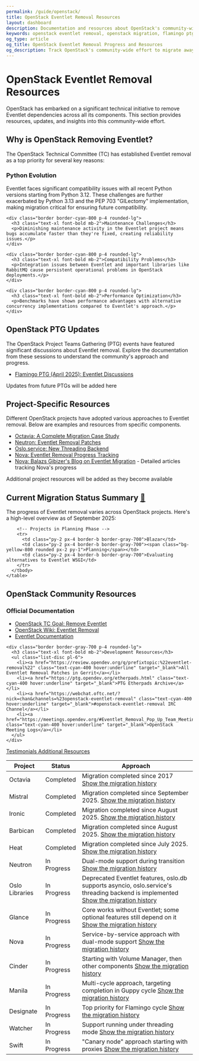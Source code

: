 ```yaml
---
permalink: /guide/openstack/
title: OpenStack Eventlet Removal Resources
layout: dashboard
description: Documentation and resources about OpenStack's community-wide effort to migrate away from Eventlet. Learn about the project's approach, timeline, and progress across different OpenStack components.
keywords: openstack eventlet removal, openstack migration, flamingo ptg, python 3.13 compatibility, openstack concurrency model, openstack threading
og_type: article
og_title: OpenStack Eventlet Removal Progress and Resources
og_description: Track OpenStack's community-wide effort to migrate away from Eventlet, including PTG discussions, migration strategies, and component-specific plans.
---
```


<h1 class="text-4xl font-bold mb-8">OpenStack Eventlet Removal Resources</h1>

<p class="mt-6 text-xl">OpenStack has embarked on a significant technical initiative to remove Eventlet dependencies across all its components. This section provides resources, updates, and insights into this community-wide effort.</p>

<div class="mt-10 bg-gray-800 bg-opacity-70 p-6 rounded-lg">
  <h2 class="text-2xl font-bold mb-4">Why is OpenStack Removing Eventlet?</h2>
  <p class="text-xl mb-6">
    The OpenStack Technical Committee (TC) has established Eventlet removal as a top priority for several key reasons:
  </p>
  
  <div class="grid grid-cols-1 md:grid-cols-2 gap-6 mt-6">
    <div class="border border-cyan-800 p-4 rounded-lg">
    <h3 class="text-xl font-bold mb-2">Python Evolution</h3>
    <p>Eventlet faces significant compatibility issues with all recent Python versions starting from Python 3.12. These challenges are further exacerbated by Python 3.13 and the PEP 703 "GILectomy" implementation, making migration critical for ensuring future compatibility.</p>
    </div>
    
    <div class="border border-cyan-800 p-4 rounded-lg">
      <h3 class="text-xl font-bold mb-2">Maintenance Challenges</h3>
      <p>Diminishing maintenance activity in the Eventlet project means bugs accumulate faster than they're fixed, creating reliability issues.</p>
    </div>
    
    <div class="border border-cyan-800 p-4 rounded-lg">
      <h3 class="text-xl font-bold mb-2">Compatibility Problems</h3>
      <p>Integration issues between Eventlet and important libraries like RabbitMQ cause persistent operational problems in OpenStack deployments.</p>
    </div>
    
    <div class="border border-cyan-800 p-4 rounded-lg">
      <h3 class="text-xl font-bold mb-2">Performance Optimization</h3>
      <p>Benchmarks have shown performance advantages with alternative concurrency implementations compared to Eventlet's approach.</p>
    </div>
  </div>
</div>

<div class="mt-10 grid grid-cols-1 md:grid-cols-2 gap-8">
  <div class="bg-gray-800 bg-opacity-70 p-6 rounded-lg">
    <h2 class="text-2xl font-bold mb-4">OpenStack PTG Updates</h2>
    <p class="text-xl">
      The OpenStack Project Teams Gathering (PTG) events have featured significant discussions about Eventlet removal. Explore the documentation from these sessions to understand the community's approach and progress.
    </p>
    <ul class="mt-4 list-disc pl-6">
      <li><a href="{{ site.baseurl }}{% link guide/openstack/flamingo.md %}" class="text-cyan-400 hover:underline">Flamingo PTG (April 2025): Eventlet Discussions</a></li>
    </ul>
    <p class="mt-4 text-gray-400 italic">Updates from future PTGs will be added here</p>
  </div>

  <div class="bg-gray-800 bg-opacity-70 p-6 rounded-lg">
    <h2 class="text-2xl font-bold mb-4">Project-Specific Resources</h2>
    <p class="text-xl">
      Different OpenStack projects have adopted various approaches to Eventlet removal. Below are examples and resources from specific components.
    </p>
    <ul class="mt-4 list-disc pl-6">
      <li><a href="{{ site.baseurl }}{% link guide/studies/octavia.md %}" class="text-cyan-400 hover:underline">Octavia: A Complete Migration Case Study</a></li>
      <li><a href="https://review.opendev.org/q/prefixtopic:%22eventlet-removal%22+project:openstack/neutron" class="text-cyan-400 hover:underline" target="_blank">Neutron: Eventlet Removal Patches</a></li>
      <li><a href="https://docs.openstack.org/oslo.service/latest/user/backend.html" class="text-cyan-400 hover:underline" target="_blank">Oslo.service: New Threading Backend</a></li>
      <li><a href="https://etherpad.opendev.org/p/nova-eventlet-removal" class="text-cyan-400 hover:underline" target="_blank">Nova: Eventlet Removal Progress Tracking</a></li>
      <li><a href="https://gibizer.github.io/categories/eventlet/" class="text-cyan-400 hover:underline" target="_blank">Nova: Balazs Gibizer's Blog on Eventlet Migration</a> - Detailed articles tracking Nova's progress</li>
    </ul>
    <p class="mt-4 text-gray-400 italic">Additional project resources will be added as they become available</p>
  </div>
</div>

<div class="mt-10 bg-indigo-900 bg-opacity-50 p-6 rounded-lg">
  <h2 id="migration-status" class="text-2xl font-bold mb-4">Current Migration Status Summary <a href="#migration-status" class="text-cyan-400 text-xl">🔗</a></h2>
  <p class="text-xl mb-6">
    The progress of Eventlet removal varies across OpenStack projects. Here's a high-level overview as of September 2025:
  </p>
  
  <div class="overflow-x-auto">
    <table class="min-w-full bg-gray-800 rounded-lg">
      <thead>
        <tr>
          <th class="py-2 px-4 border-b border-gray-700 text-left">Project</th>
          <th class="py-2 px-4 border-b border-gray-700 text-left">Status</th>
          <th class="py-2 px-4 border-b border-gray-700 text-left">Approach</th>
        </tr>
      </thead>
      <tbody>
        <!-- Projects with Completed or Significant Progress -->
        <tr>
          <td class="py-2 px-4 border-b border-gray-700">Octavia</td>
          <td class="py-2 px-4 border-b border-gray-700"><span class="bg-green-800 rounded px-2 py-1">Completed</span></td>
          <td class="py-2 px-4 border-b border-gray-700">Migration completed since 2017
            <a href="https://review.opendev.org/q/eventlet+project:openstack/octavia" class="text-cyan-400 hover:underline" target="_blank">Show the migration history</a>
          </td>
        </tr>
        <tr>
          <td class="py-2 px-4 border-b border-gray-700">Mistral</td>
          <td class="py-2 px-4 border-b border-gray-700"><span class="bg-green-800 rounded px-2 py-1">Completed</span></td>
          <td class="py-2 px-4 border-b border-gray-700">Migration completed since September 2025.
            <a href="https://review.opendev.org/q/prefixtopic:%22eventlet-removal%22+project:openstack/mistral" class="text-cyan-400 hover:underline" target="_blank">Show the migration history</a>
          </td>
        </tr>
        <tr>
          <td class="py-2 px-4 border-b border-gray-700">Ironic</td>
          <td class="py-2 px-4 border-b border-gray-700"><span class="bg-green-800 rounded px-2 py-1">Completed</span></td>
          <td class="py-2 px-4 border-b border-gray-700">Migration completed since August 2025.
            <a href="https://review.opendev.org/q/prefixtopic:%22eventlet-removal%22+project:openstack/ironic" class="text-cyan-400 hover:underline" target="_blank">Show the migration history</a>
          </td>
        </tr>
        <tr>
          <td class="py-2 px-4 border-b border-gray-700">Barbican</td>
          <td class="py-2 px-4 border-b border-gray-700"><span class="bg-green-800 rounded px-2 py-1">Completed</span></td>
          <td class="py-2 px-4 border-b border-gray-700">Migration completed since August 2025.
            <a href="https://review.opendev.org/q/prefixtopic:%22eventlet-removal%22+project:openstack/barbican" class="text-cyan-400 hover:underline" target="_blank">Show the migration history</a>
          </td>
        </tr>
        <tr>
          <td class="py-2 px-4 border-b border-gray-700">Heat</td>
          <td class="py-2 px-4 border-b border-gray-700"><span class="bg-green-800 rounded px-2 py-1">Completed</span></td>
          <td class="py-2 px-4 border-b border-gray-700">Migration completed since July 2025.
            <a href="https://review.opendev.org/q/prefixtopic:%22eventlet-removal%22+project:openstack/heat" class="text-cyan-400 hover:underline" target="_blank">Show the migration history</a>
          </td>
        </tr>
        <!-- Projects In Progress -->
        <tr>
          <td class="py-2 px-4 border-b border-gray-700">Neutron</td>
          <td class="py-2 px-4 border-b border-gray-700"><span class="bg-purple-800 rounded px-2 py-1">In Progress</span></td>
          <td class="py-2 px-4 border-b border-gray-700">Dual-mode support during transition
            <a href="https://review.opendev.org/q/prefixtopic:%22eventlet-removal%22+project:openstack/neutron" class="text-cyan-400 hover:underline" target="_blank">Show the migration history</a>
          </td>
        </tr>
        <tr>
          <td class="py-2 px-4 border-b border-gray-700">Oslo Libraries</td>
          <td class="py-2 px-4 border-b border-gray-700"><span class="bg-purple-800 rounded px-2 py-1">In Progress</span></td>
          <td class="py-2 px-4 border-b border-gray-700">Deprecated Eventlet features, oslo.db supports asyncio, oslo.service's threading backend is implemented
            <a href="https://review.opendev.org/q/prefixtopic:%22eventlet-removal%22+oslo" class="text-cyan-400 hover:underline" target="_blank">Show the migration history</a>
          </td>
        </tr>
        <tr>
          <td class="py-2 px-4 border-b border-gray-700">Glance</td>
          <td class="py-2 px-4 border-b border-gray-700"><span class="bg-purple-800 rounded px-2 py-1">In Progress</span></td>
          <td class="py-2 px-4 border-b border-gray-700">Core works without Eventlet; some optional features still depend on it
            <a href="https://review.opendev.org/q/prefixtopic:%22eventlet-removal%22+project:openstack/glance" class="text-cyan-400 hover:underline" target="_blank">Show the migration history</a>
          </td>
        </tr>
        <tr>
          <td class="py-2 px-4 border-b border-gray-700">Nova</td>
          <td class="py-2 px-4 border-b border-gray-700"><span class="bg-purple-800 rounded px-2 py-1">In Progress</span></td>
          <td class="py-2 px-4 border-b border-gray-700">Service-by-service approach with dual-mode support
            <a href="https://review.opendev.org/q/prefixtopic:%22eventlet-removal%22+project:openstack/nova" class="text-cyan-400 hover:underline" target="_blank">Show the migration history</a>
          </td>
        </tr>
        <tr>
          <td class="py-2 px-4 border-b border-gray-700">Cinder</td>
          <td class="py-2 px-4 border-b border-gray-700"><span class="bg-purple-800 rounded px-2 py-1">In Progress</span></td>
          <td class="py-2 px-4 border-b border-gray-700">Starting with Volume Manager, then other components
            <a href="https://review.opendev.org/q/prefixtopic:%22eventlet-removal%22+project:openstack/cinder" class="text-cyan-400 hover:underline" target="_blank">Show the migration history</a>
          </td>
        </tr>
        <tr>
          <td class="py-2 px-4 border-b border-gray-700">Manila</td>
          <td class="py-2 px-4 border-b border-gray-700"><span class="bg-purple-800 rounded px-2 py-1">In Progress</span></td>
          <td class="py-2 px-4 border-b border-gray-700">Multi-cycle approach, targeting completion in Guppy cycle
            <a href="https://review.opendev.org/q/prefixtopic:%22eventlet-removal%22+project:openstack/manila" class="text-cyan-400 hover:underline" target="_blank">Show the migration history</a>
          </td>
        </tr>
        <tr>
          <td class="py-2 px-4 border-b border-gray-700">Designate</td>
          <td class="py-2 px-4 border-b border-gray-700"><span class="bg-purple-800 rounded px-2 py-1">In Progress</span></td>
          <td class="py-2 px-4 border-b border-gray-700">Top priority for Flamingo cycle
            <a href="https://review.opendev.org/q/prefixtopic:%22eventlet-removal%22+project:openstack/designate" class="text-cyan-400 hover:underline" target="_blank">Show the migration history</a>
          </td>
        </tr>
        <tr>
          <td class="py-2 px-4 border-b border-gray-700">Watcher</td>
          <td class="py-2 px-4 border-b border-gray-700"><span class="bg-purple-800 rounded px-2 py-1">In Progress</span></td>
          <td class="py-2 px-4 border-b border-gray-700">Support running under threading mode
            <a href="https://review.opendev.org/q/prefixtopic:%22eventlet-removal%22+project:openstack/watcher" class="text-cyan-400 hover:underline" target="_blank">Show the migration history</a>
          </td>
        </tr>
        <tr>
          <td class="py-2 px-4 border-b border-gray-700">Swift</td>
          <td class="py-2 px-4 border-b border-gray-700"><span class="bg-purple-800 rounded px-2 py-1">In Progress</span></td>
          <td class="py-2 px-4 border-b border-gray-700">"Canary node" approach starting with proxies
            <a href="https://review.opendev.org/q/prefixtopic:%22eventlet-removal%22+project:openstack/swift" class="text-cyan-400 hover:underline" target="_blank">Show the migration history</a>
          </td>
        </tr>
        
        <!-- Projects in Planning Phase -->
        <tr>
          <td class="py-2 px-4 border-b border-gray-700">Blazar</td>
          <td class="py-2 px-4 border-b border-gray-700"><span class="bg-yellow-800 rounded px-2 py-1">Planning</span></td>
          <td class="py-2 px-4 border-b border-gray-700">Evaluating alternatives to Eventlet WSGI</td>
        </tr>
      </tbody>
    </table>
  </div>
</div>

<div class="mt-10 bg-gray-800 bg-opacity-70 p-6 rounded-lg">
  <h2 class="text-2xl font-bold mb-4">OpenStack Community Resources</h2>
  <div class="grid grid-cols-1 md:grid-cols-2 gap-6">
    <div class="border border-gray-700 p-4 rounded-lg">
      <h3 class="text-xl font-bold mb-2">Official Documentation</h3>
      <ul class="list-disc pl-6">
        <li><a href="https://governance.openstack.org/tc/goals/selected/remove-eventlet.html" class="text-cyan-400 hover:underline" target="_blank">OpenStack TC Goal: Remove Eventlet</a></li>
        <li><a href="https://wiki.openstack.org/wiki/Eventlet-removal" class="text-cyan-400 hover:underline" target="_blank">OpenStack Wiki: Eventlet Removal</a></li>
        <li><a href="https://eventlet.readthedocs.io/en/latest/" class="text-cyan-400 hover:underline" target="_blank">Eventlet Documentation</a></li>
      </ul>
    </div>
    
    <div class="border border-gray-700 p-4 rounded-lg">
      <h3 class="text-xl font-bold mb-2">Development Resources</h3>
      <ul class="list-disc pl-6">
        <li><a href="https://review.opendev.org/q/prefixtopic:%22eventlet-removal%22" class="text-cyan-400 hover:underline" target="_blank">All Eventlet Removal Patches in Gerrit</a></li>
        <li><a href="https://ptg.opendev.org/etherpads.html" class="text-cyan-400 hover:underline" target="_blank">PTG Etherpads Archive</a></li>
        <li><a href="https://webchat.oftc.net/?nick=chan&channels=%23openstack-eventlet-removal" class="text-cyan-400 hover:underline" target="_blank">#openstack-eventlet-removal IRC Channel</a></li>
        <li><a href="https://meetings.opendev.org/#Eventlet_Removal_Pop_Up_Team_Meeting" class="text-cyan-400 hover:underline" target="_blank">OpenStack Meeting Logs</a></li>
      </ul>
    </div>
  </div>
</div>

<div class="mt-10 flex justify-between">
    <a href="{{ site.baseurl }}{% link guide/testimonials.md %}" class="inline-block bg-gradient-to-r from-yellow-400 to-yellow-600 text-gray-900 font-semibold py-3 px-8 rounded hover:scale-105 transition-transform">
        <i class="fas fa-arrow-left mr-2"></i>Testimonials
    </a>
    <a href="{{ site.baseurl }}{% link guide/resources.md %}" class="inline-block bg-gradient-to-r from-cyan-400 to-blue-600 text-gray-900 font-semibold py-3 px-8 rounded hover:scale-105 transition-transform">
        Additional Resources<i class="fas fa-arrow-right ml-2"></i>
    </a>
</div>
